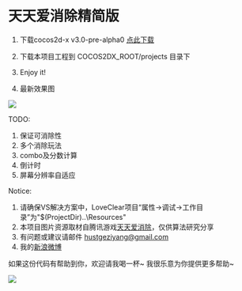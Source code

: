 天天爱消除精简版
=========

1. 下载cocos2d-x v3.0-pre-alpha0 <a href="http://cocos2d-x.googlecode.com/files/cocos2d-x-3.0alpha0-pre.zip">点此下载</a>

2. 下载本项目工程到 COCOS2DX_ROOT/projects 目录下

3. Enjoy it!

4. 最新效果图
<img src="https://f.cloud.github.com/assets/1802419/981148/9c8f04b4-0748-11e3-8dbb-287c6ee8299c.gif">

TODO:

1. 保证可消除性
2. 多个消除玩法
3. combo及分数计算
4. 倒计时
5. 屏幕分辨率自适应

Notice:

1. 请确保VS解决方案中，LoveClear项目“属性->调试->工作目录”为"$(ProjectDir)..\Resources"
2. 本项目图片资源取材自腾讯游戏<a href="http://peng.qq.com/">天天爱消除</a>，仅供算法研究分享
3. 有问题或建议请邮件 hustgeziyang@gmail.com
4. 我的<a href="http://weibo.com/crosslife">新浪微博</a>

如果这份代码有帮助到你，欢迎请我喝一杯~ 我很乐意为你提供更多帮助~

<a href='https://me.alipay.com/crosslife'> <img src='https://img.alipay.com/sys/personalprod/style/mc/btn-index.png' /> </a>